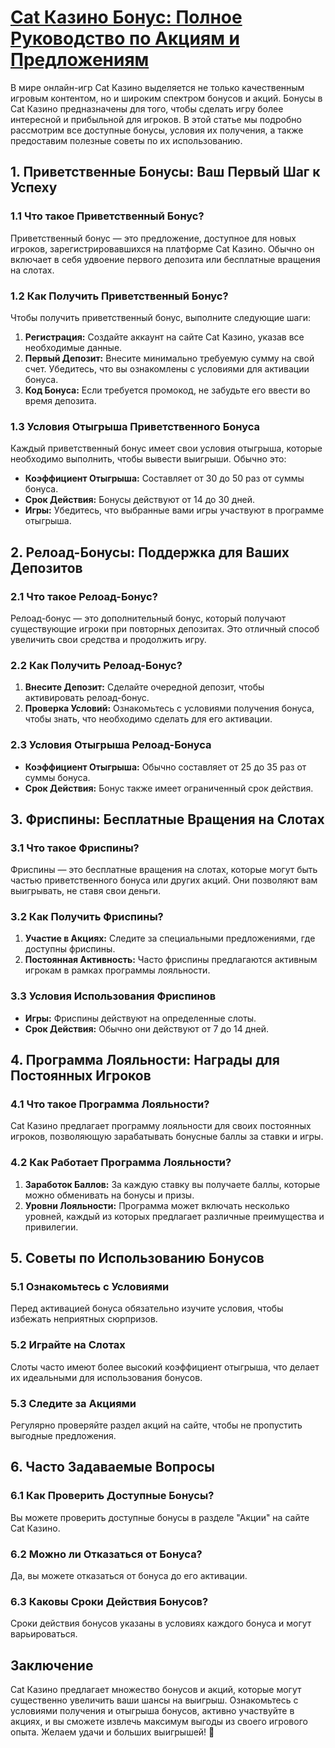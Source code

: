 # [Cat Казино Бонус: Полное Руководство по Акциям и Предложениям](https://catchthecatthree.com/d1bfb4f94)

В мире онлайн-игр Cat Казино выделяется не только качественным игровым контентом, но и широким спектром бонусов и акций. Бонусы в Cat Казино предназначены для того, чтобы сделать игру более интересной и прибыльной для игроков. В этой статье мы подробно рассмотрим все доступные бонусы, условия их получения, а также предоставим полезные советы по их использованию.

## 1. Приветственные Бонусы: Ваш Первый Шаг к Успеху

### 1.1 Что такое Приветственный Бонус?

Приветственный бонус — это предложение, доступное для новых игроков, зарегистрировавшихся на платформе Cat Казино. Обычно он включает в себя удвоение первого депозита или бесплатные вращения на слотах.

### 1.2 Как Получить Приветственный Бонус?

Чтобы получить приветственный бонус, выполните следующие шаги:

1. **Регистрация:** Создайте аккаунт на сайте Cat Казино, указав все необходимые данные.
2. **Первый Депозит:** Внесите минимально требуемую сумму на свой счет. Убедитесь, что вы ознакомлены с условиями для активации бонуса.
3. **Код Бонуса:** Если требуется промокод, не забудьте его ввести во время депозита.

### 1.3 Условия Отыгрыша Приветственного Бонуса

Каждый приветственный бонус имеет свои условия отыгрыша, которые необходимо выполнить, чтобы вывести выигрыши. Обычно это:

* **Коэффициент Отыгрыша:** Составляет от 30 до 50 раз от суммы бонуса.
* **Срок Действия:** Бонусы действуют от 14 до 30 дней.
* **Игры:** Убедитесь, что выбранные вами игры участвуют в программе отыгрыша.

## 2. Релоад-Бонусы: Поддержка для Ваших Депозитов

### 2.1 Что такое Релоад-Бонус?

Релоад-бонус — это дополнительный бонус, который получают существующие игроки при повторных депозитах. Это отличный способ увеличить свои средства и продолжить игру.

### 2.2 Как Получить Релоад-Бонус?

1. **Внесите Депозит:** Сделайте очередной депозит, чтобы активировать релоад-бонус.
2. **Проверка Условий:** Ознакомьтесь с условиями получения бонуса, чтобы знать, что необходимо сделать для его активации.

### 2.3 Условия Отыгрыша Релоад-Бонуса

* **Коэффициент Отыгрыша:** Обычно составляет от 25 до 35 раз от суммы бонуса.
* **Срок Действия:** Бонус также имеет ограниченный срок действия.

## 3. Фриспины: Бесплатные Вращения на Слотах

### 3.1 Что такое Фриспины?

Фриспины — это бесплатные вращения на слотах, которые могут быть частью приветственного бонуса или других акций. Они позволяют вам выигрывать, не ставя свои деньги.

### 3.2 Как Получить Фриспины?

1. **Участие в Акциях:** Следите за специальными предложениями, где доступны фриспины.
2. **Постоянная Активность:** Часто фриспины предлагаются активным игрокам в рамках программы лояльности.

### 3.3 Условия Использования Фриспинов

* **Игры:** Фриспины действуют на определенные слоты.
* **Срок Действия:** Обычно они действуют от 7 до 14 дней.

## 4. Программа Лояльности: Награды для Постоянных Игроков

### 4.1 Что такое Программа Лояльности?

Cat Казино предлагает программу лояльности для своих постоянных игроков, позволяющую зарабатывать бонусные баллы за ставки и игры.

### 4.2 Как Работает Программа Лояльности?

1. **Заработок Баллов:** За каждую ставку вы получаете баллы, которые можно обменивать на бонусы и призы.
2. **Уровни Лояльности:** Программа может включать несколько уровней, каждый из которых предлагает различные преимущества и привилегии.

## 5. Советы по Использованию Бонусов

### 5.1 Ознакомьтесь с Условиями

Перед активацией бонуса обязательно изучите условия, чтобы избежать неприятных сюрпризов.

### 5.2 Играйте на Слотах

Слоты часто имеют более высокий коэффициент отыгрыша, что делает их идеальными для использования бонусов.

### 5.3 Следите за Акциями

Регулярно проверяйте раздел акций на сайте, чтобы не пропустить выгодные предложения.

## 6. Часто Задаваемые Вопросы

### 6.1 Как Проверить Доступные Бонусы?

Вы можете проверить доступные бонусы в разделе "Акции" на сайте Cat Казино.

### 6.2 Можно ли Отказаться от Бонуса?

Да, вы можете отказаться от бонуса до его активации.

### 6.3 Каковы Сроки Действия Бонусов?

Сроки действия бонусов указаны в условиях каждого бонуса и могут варьироваться.

## Заключение

Cat Казино предлагает множество бонусов и акций, которые могут существенно увеличить ваши шансы на выигрыш. Ознакомьтесь с условиями получения и отыгрыша бонусов, активно участвуйте в акциях, и вы сможете извлечь максимум выгоды из своего игрового опыта. Желаем удачи и больших выигрышей! 🎊
